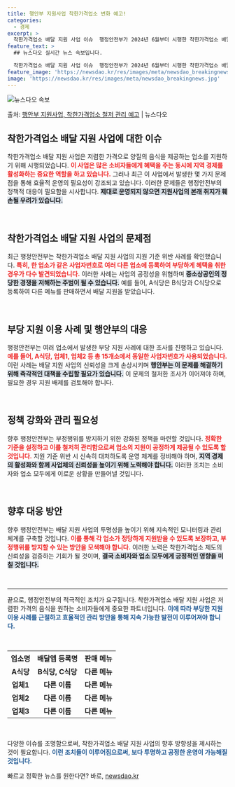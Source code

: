 ```yaml
---
title: 행안부 지원사업 착한가격업소 변화 예고!
categories:
  - 경제
excerpt: >
  착한가격업소 배달 지원 사업 이슈  행정안전부가 2024년 6월부터 시행한 착한가격업소 배달 지원 사업에서 …
feature_text: >
  ## 뉴스다오 실시간 뉴스 속보입니다.

  착한가격업소 배달 지원 사업 이슈  행정안전부가 2024년 6월부터 시행한 착한가격업소 배달 지원 사업에서 …
feature_image: 'https://newsdao.kr/res/images/meta/newsdao_breakingnews.jpg'
image: 'https://newsdao.kr/res/images/meta/newsdao_breakingnews.jpg'
---
```


![뉴스다오 속보](https://newsdao.kr/res/images/meta/newsdao_breakingnews.jpg)

<p>출처: <a href="https://newsdao.kr/5086" rel="dofollow">행안부 지원사업, 착한가격업소 철저 관리 예고</a> | 뉴스다오</p>

<h2 data-ke-size="size26">착한가격업소 배달 지원 사업에 대한 이슈</h2>

<p data-ke-size="size16">착한가격업소 배달 지원 사업은 저렴한 가격으로 양질의 음식을 제공하는 업소를 지원하기 위해 시행되었습니다. <b><span style="color: #ee2323;">이 사업은 많은 소비자들에게 혜택을 주는 동시에 지역 경제를 활성화하는 중요한 역할을 하고 있습니다.</span></b> 그러나 최근 이 사업에서 발생한 몇 가지 문제점을 통해 효율적 운영의 필요성이 강조되고 있습니다. 이러한 문제들은 행정안전부의 정책적 대응이 필요함을 시사합니다. <b><span style="background-color: #21538527;">제대로 운영되지 않으면 지원사업의 본래 취지가 훼손될 우려가 있습니다.</span></b></p>

<p data-ke-size="size16">&nbsp;</p>

<h2 data-ke-size="size26">착한가격업소 배달 지원 사업의 문제점</h2>

<p data-ke-size="size16">최근 행정안전부는 착한가격업소 배달 지원 사업의 지원 기준 위반 사례를 확인했습니다. <b><span style="color: #ee2323;">특히, 한 업소가 같은 사업자번호로 여러 다른 업소에 등록하여 부당하게 혜택을 취한 경우가 다수 발견되었습니다.</span></b> 이러한 사례는 사업의 공정성을 위협하며 <b><span style="background-color: #21538527;">중소상공인의 정당한 경쟁을 저해하는 주범이 될 수 있습니다.</span></b> 예를 들어, A식당은 B식당과 C식당으로 등록하여 다른 메뉴를 판매하면서 배달 지원을 받았습니다.</p>

<p data-ke-size="size16">&nbsp;</p>

<h2 data-ke-size="size26">부당 지원 이용 사례 및 행안부의 대응</h2>

<p data-ke-size="size16">행정안전부는 여러 업소에서 발생한 부당 지원 사례에 대한 조사를 진행하고 있습니다. <b><span style="color: #ee2323;">예를 들어, A식당, 업체1, 업체2 등 총 15개소에서 동일한 사업자번호가 사용되었습니다.</span></b> 이런 사례는 배달 지원 사업의 신뢰성을 크게 손상시키며 <b><span style="background-color: #21538527;">행안부는 이 문제를 해결하기 위해 즉각적인 대책을 수립할 필요가 있습니다.</span></b> 이 문제의 철저한 조사가 이어져야 하며, 필요한 경우 지원 배제를 검토해야 합니다.</p>

<p data-ke-size="size16">&nbsp;</p>

<h2 data-ke-size="size26">정책 강화와 관리 필요성</h2>

<p data-ke-size="size16">향후 행정안전부는 부정행위를 방지하기 위한 강화된 정책을 마련할 것입니다. <b><span style="color: #ee2323;">정확한 기준을 설정하고 이를 철저히 관리함으로써 업소의 지원이 공정하게 제공될 수 있도록 할 것입니다.</span></b> 지원 기준 위반 시 신속히 대처하도록 운영 체계를 정비해야 하며, <b><span style="background-color: #21538527;">지역 경제의 활성화와 함께 사업체의 신뢰성을 높이기 위해 노력해야 합니다.</span></b> 이러한 조치는 소비자와 업소 모두에게 이로운 상황을 만들어낼 것입니다.</p>

<p data-ke-size="size16">&nbsp;</p>

<h2 data-ke-size="size26">향후 대응 방안</h2>

<p data-ke-size="size16">향후 행정안전부는 배달 지원 사업의 투명성을 높이기 위해 지속적인 모니터링과 관리 체계를 구축할 것입니다. <b><span style="color: #ee2323;">이를 통해 각 업소가 정당하게 지원받을 수 있도록 보장하고, 부정행위를 방지할 수 있는 방안을 모색해야 합니다.</span></b> 이러한 노력은 착한가격업소 제도의 신뢰성을 검증하는 기회가 될 것이며, <b><span style="background-color: #21538527;">결국 소비자와 업소 모두에게 긍정적인 영향을 미칠 것입니다.</span></b></p>

<p data-ke-size="size16">&nbsp;</p>

<hr>

<p data-ke-size="size16">끝으로, 행정안전부의 적극적인 조치가 요구됩니다. 착한가격업소 배달 지원 사업은 저렴한 가격의 음식을 원하는 소비자들에게 중요한 파트너입니다. <b><span style="color: #1a5490;">이에 따라 부당한 지원 이용 사례를 근절하고 효율적인 관리 방안을 통해 지속 가능한 발전이 이루어져야 합니다.</span></b></p>

<p data-ke-size="size16">&nbsp;</p>

<table style="width: 100%; border-collapse: collapse;">
    <tr>
        <th style="text-align: center; height: 17px;"><b>업소명</b></th>
        <th style="text-align: center; height: 17px;"><b>배달앱 등록명</b></th>
        <th style="text-align: center; height: 17px;"><b>판매 메뉴</b></th>
    </tr>
    <tr>
        <td style="text-align: center; height: 17px;"><b>A식당</b></td>
        <td style="text-align: center; height: 17px;"><b>B식당, C식당</b></td>
        <td style="text-align: center; height: 17px;"><b>다른 메뉴</b></td>
    </tr>
    <tr>
        <td style="text-align: center; height: 17px;"><b>업체1</b></td>
        <td style="text-align: center; height: 17px;"><b>다른 이름</b></td>
        <td style="text-align: center; height: 17px;"><b>다른 메뉴</b></td>
    </tr>
    <tr>
        <td style="text-align: center; height: 17px;"><b>업체2</b></td>
        <td style="text-align: center; height: 17px;"><b>다른 이름</b></td>
        <td style="text-align: center; height: 17px;"><b>다른 메뉴</b></td>
    </tr>
    <tr>
        <td style="text-align: center; height: 17px;"><b>업체3</b></td>
        <td style="text-align: center; height: 17px;"><b>다른 이름</b></td>
        <td style="text-align: center; height: 17px;"><b>다른 메뉴</b></td>
    </tr>
</table>

<p data-ke-size="size16">&nbsp;</p>

<p data-ke-size="size16">다양한 이슈를 조명함으로써, 착한가격업소 배달 지원 사업의 향후 방향성을 제시하는 것이 필요합니다. <b><span style="color: #1a5490;">이런 조치들이 이루어짐으로써, 보다 투명하고 공정한 운영이 가능해질 것입니다.</span></b> </p> 

빠르고 정확한 뉴스를 원한다면? 바로, <a href="https://newsdao.kr" rel="dofollow">newsdao.kr</a>


